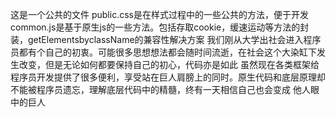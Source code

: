 这是一个公共的文件
public.css是在样式过程中的一些公共的方法，便于开发
common.js是基于原生js的一些方法。包括存取cookie，缓速运动等方法的封装，getElementsbyclassName的兼容性解决方案
我们刚从大学出社会进入程序员都有个自己的初衷。可能很多思想想法都会随时间流逝，在社会这个大染缸下发生改变，但是无论如何都要保持自己的初心，代码亦是如此
虽然现在各类框架给程序员开发提供了很多便利，享受站在巨人肩膀上的同时。原生代码和底层原理却不能被程序员遗忘，理解底层代码中的精髓，终有一天相信自己也会变成
他人眼中的巨人
